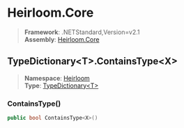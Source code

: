 # Heirloom.Core

> **Framework**: .NETStandard,Version=v2.1  
> **Assembly**: [Heirloom.Core][0]  

## TypeDictionary\<T>.ContainsType\<X>

> **Namespace**: [Heirloom][0]  
> **Type**: [TypeDictionary\<T>][1]  

### ContainsType<X>()

```cs
public bool ContainsType<X>()
```

[0]: ../../../Heirloom.Core.md
[1]: ../TypeDictionary[T].md

